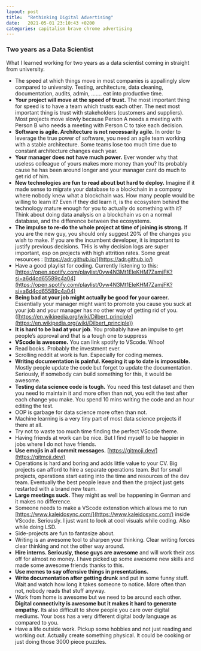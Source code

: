 ```yaml
---
layout: post
title:  "Rethinking Digital Advertising"
date:   2021-05-01 23:10:43 +0200
categories: capitalism brave chrome advertising
---
```



### Two years as a Data Scientist

What I learned working for two years as a data scientist coming in straight from
university.

* The speed at which things move in most companies is appallingly slow compared to
university. Testing, architecture, data cleaning, documentation, audits, admin,
……. eat into productive time.
* **Your project will move at the speed of trust.** The most important thing for
speed is to have a team which trusts each other. The next most important thing
is trust with stakeholders (customers and suppliers). Most projects move slowly
because Person A needs a meeting with Person B who needs a meeting with Person C
to take each decision.
* **Software is agile. Architecture is not necessarily agile.** In order to
leverage the true power of software, you need an agile team working with a
stable architecture. Some teams lose too much time due to constant architecture
changes each year.
* **Your manager does not have much power.** Ever wonder why that useless
colleague of yours makes more money than you? Its probably cause he has been
around longer and your manager cant do much to get rid of him.
* **New technologies are fun to read about but hard to deploy.** Imagine if it
made sense to migrate your database to a blockchain in a company where nobody
knew what a blockchain was. How many people would be willing to learn it? Even
if they did learn it, is the ecosystem behind the technology mature enough for
you to actually do something with it? Think about doing data analysis on a
blockchain vs on a normal database, and the difference between the ecosystems.
* **The impulse to re-do the whole project at time of joining is strong.** If you
are the new guy, you should only suggest 20% of the changes you wish to make. If
you are the incumbent developer, it is important to justify previous decisions.
THis is why decision logs are super important, esp on projects with high
attrition rates. Some great resources :
[https://adr.github.io/](https://adr.github.io/)
* Have a good playlist for coding. Currently listening to this:
[https://open.spotify.com/playlist/0yw4N3Mt1EleKHM7ZamjFK?si=a6d4cd65589c4a04](https://open.spotify.com/playlist/0yw4N3Mt1EleKHM7ZamjFK?si=a6d4cd65589c4a04)
* **Being bad at your job might actually be good for your career.** Essentially
your manager might want to promote you cause you suck at your job and your
manager has no other way of getting rid of you.
([https://en.wikipedia.org/wiki/Dilbert_principle](https://en.wikipedia.org/wiki/Dilbert_principle))
* **It is hard to be bad at your job**. You probably have an impulse to get
people’s approval and that is a tough one to suppress
* **VScode is awesome.** You can link spotify to VScode. Whoo!
* Read books. Probably the investment ever.
* Scrolling reddit at work is fun. Especially for coding memes.
* **Writing documentation is painful. Keeping it up to date is impossible.**
Mostly people update the code but forget to update the documentation. Seriously,
if somebody can build something for this, it would be awesome.
* **Testing data science code is tough.** You need this test dataset and then you
need to maintain it and more often than not, you edit the test after each change
you make. You spend 10 mins writing the code and an hour editing the test.
* OOP is garbage for data science more often than not.
* Machine learning is a very tiny part of most data science projects if there at
all.
* Try not to waste too much time finding the perfect VScode theme.
* Having friends at work can be nice. But I find myself to be happier in jobs
where I do not have friends.
* **Use emojis in all commit messages.**
[https://gitmoji.dev/](https://gitmoji.dev/)
* Operations is hard and boring and adds little value to your CV. Big projects can
afford to hire a separate operations team. But for small projects, operations
start eating into the time and resources of the dev team. Eventually the best
people leave and then the project just gets restarted with a brand new team.
* **Large meetings suck.** They might as well be happening in German and it makes
no difference.
* Someone needs to make a VScode extenstion which allows me to run
[https://www.kaleidosync.com/](https://www.kaleidosync.com/) inside VScode.
Seriously. I just want to look at cool visuals while coding. Also while doing
LSD.
* Side-projects are fun to fantasize about.
* Writing is an awesome tool to sharpen your thinking. Clear writing forces clear
thinking and not the other way around.
* **Hire interns. Seriously, those guys are awesome** and will work their ass off
for almost no money. I have picked up some awesome new skills and made some
awesome friends thanks to this.
* **Use memes to say offensive things in presentations.**
* **Write documentation after getting drunk** and put in some funny stuff. Wait
and watch how long it takes someone to notice. More often than not, nobody reads
that stuff anyway.
* Work from home is awesome but we need to be around each other. **Digital
connectivity is awesome but it makes it hard to generate empathy.** Its also
difficult to show people you care over digital mediums. Your boss has a very
different digital body language as compared to you.
* Have a life outside work. Pickup some hobbies and not just reading and working
out. Actually create something physical. It could be cooking or just doing those
3000 piece puzzles.
